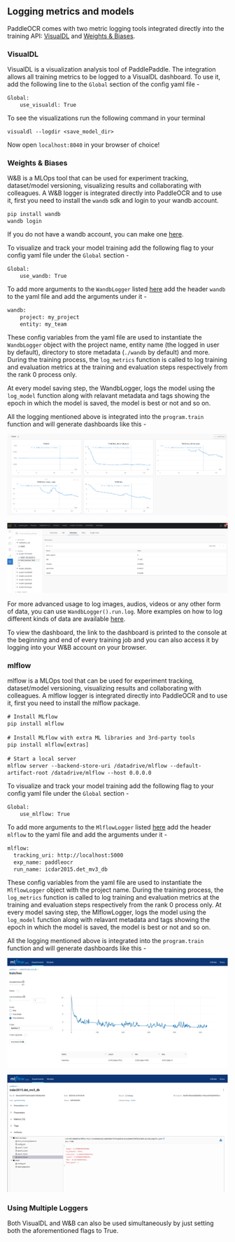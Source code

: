 ## Logging metrics and models 

PaddleOCR comes with two metric logging tools integrated directly into the training API: [VisualDL](https://readthedocs.org/projects/visualdl/) and [Weights & Biases](https://docs.wandb.ai/). 

### VisualDL
VisualDL is a visualization analysis tool of PaddlePaddle. The integration allows all training metrics to be logged to a VisualDL dashboard. To use it, add the following line to the `Global` section of the config yaml file -

```
Global:
    use_visualdl: True
```

To see the visualizations run the following command in your terminal

```shell
visualdl --logdir <save_model_dir>
```

Now open `localhost:8040` in your browser of choice!

### Weights & Biases
W&B is a MLOps tool that can be used for experiment tracking, dataset/model versioning, visualizing results and collaborating with colleagues. A W&B logger is integrated directly into PaddleOCR and to use it, first you need to install the `wandb` sdk and login to your wandb account.

```shell
pip install wandb
wandb login
```

If you do not have a wandb account, you can make one [here](https://wandb.ai/site).

To visualize and track your model training add the following flag to your config yaml file under the `Global` section -

```
Global:
    use_wandb: True
```

To add more arguments to the `WandbLogger` listed [here](./config_en.md) add the header `wandb` to the yaml file and add the arguments under it - 

```
wandb:
    project: my_project
    entity: my_team
```

These config variables from the yaml file are used to instantiate the `WandbLogger` object with the project name, entity name (the logged in user by default), directory to store metadata (`./wandb` by default) and more. During the training process, the `log_metrics` function is called to log training and evaluation metrics at the training and evaluation steps respectively from the rank 0 process only.

At every model saving step, the WandbLogger, logs the model using the `log_model` function along with relavant metadata and tags showing the epoch in which the model is saved, the model is best or not and so on.

All the logging mentioned above is integrated into the `program.train` function and will generate dashboards like this -

![W&B Dashboard](../imgs_en/wandb_metrics.png)

![W&B Models](../imgs_en/wandb_models.png)

For more advanced usage to log images, audios, videos or any other form of data, you can use `WandbLogger().run.log`. More examples on how to log different kinds of data are available [here](https://docs.wandb.ai/examples).

To view the dashboard, the link to the dashboard is printed to the console at the beginning and end of every training job and you can also access it by logging into your W&B account on your browser.

### mlflow
mlflow is a MLOps tool that can be used for experiment tracking, dataset/model versioning, visualizing results and collaborating with colleagues. A mlflow logger is integrated directly into PaddleOCR and to use it, first you need to install the mlflow package.

```shell
# Install MLflow
pip install mlflow

# Install MLflow with extra ML libraries and 3rd-party tools
pip install mlflow[extras]

# Start a local server 
mlflow server --backend-store-uri /datadrive/mlflow --default-artifact-root /datadrive/mlflow --host 0.0.0.0
```

To visualize and track your model training add the following flag to your config yaml file under the `Global` section -

```
Global:
    use_mlflow: True
```

To add more arguments to the `MlflowLogger` listed [here](./config_en.md) add the header `mlflow` to the yaml file and add the arguments under it - 

```
mlflow:
  tracking_uri: http://localhost:5000
  exp_name: paddleocr
  run_name: icdar2015.det_mv3_db
```



These config variables from the yaml file are used to instantiate the `MlflowLogger` object with the project name. During the training process, the `log_metrics` function is called to log training and evaluation metrics at the training and evaluation steps respectively from the rank 0 process only.
At every model saving step, the MlflowLogger, logs the model using the `log_model` function along with relavant metadata and tags showing the epoch in which the model is saved, the model is best or not and so on.

All the logging mentioned above is integrated into the `program.train` function and will generate dashboards like this -

![mlflow Dashboard](../imgs_en/mlflow_metrics.png)

![mlflow Models](../imgs_en/mlflow_models.png)

### Using Multiple Loggers
Both VisualDL and W&B can also be used simultaneously by just setting both the aforementioned flags to True.